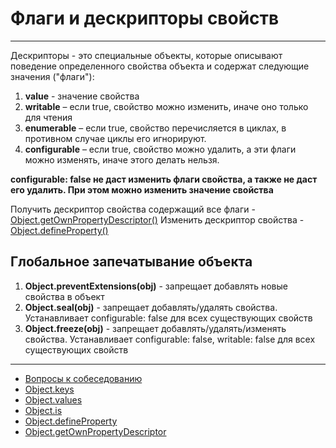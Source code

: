 # Флаги и дескрипторы свойств
____

Дескрипторы - это специальные объекты, которые описывают поведение определенного свойства объекта и содержат следующие значения ("флаги"):
1. **value** - значение свойства
2. **writable** – если true, свойство можно изменить, иначе оно только для чтения
3. **enumerable** – если true, свойство перечисляется в циклах, в противном случае циклы его игнорируют.
4. **configurable** – если true, свойство можно удалить, а эти флаги можно изменять, иначе этого делать нельзя.

**configurable: false не даст изменить флаги свойства, а также не даст его удалить. При этом можно изменить значение свойства**

Получить дескриптор свойства содержащий все флаги -  [Object.getOwnPropertyDescriptor()](./Object.getOwnPropertyDescriptor.md)
Изменить дескриптор свойства - [Object.defineProperty()](./Object.defineProperty.md)

## Глобальное запечатывание объекта
1. **Object.preventExtensions(obj)** - запрещает добавлять новые свойства в объект
2. **Object.seal(obj)** - запрещает добавлять/удалять свойства. Устанавливает configurable: false для всех существующих свойств
3. **Object.freeze(obj)** - запрещает добавлять/удалять/изменять свойства. Устанавливает configurable: false, writable: false для всех существующих свойств
____
- [Вопросы к собеседованию](../../README.md)
- [Object.keys](./Object.keys.md)
- [Object.values](./Object.values.md)
- [Object.is](./Object.is.md)
- [Object.defineProperty](./Object.defineProperty.md)
- [Object.getOwnPropertyDescriptor](./Object.getOwnPropertyDescriptor.md)